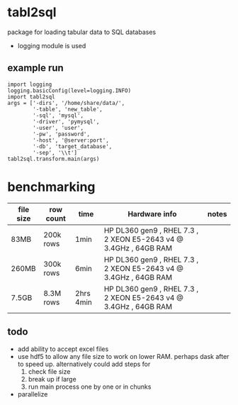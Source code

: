 # tabl2sql
package for loading tabular data to SQL databases  
* logging module is used


## example run
```
import logging  
logging.basicConfig(level=logging.INFO)  
import tabl2sql  
args = ['-dirs', '/home/share/data/',  
        '-table', 'new_table',  
        '-sql', 'mysql',  
        '-driver', 'pymysql',  
        '-user', 'user',  
        '-pw', 'password',  
        '-host', '@server:port',  
        '-db', 'target_database',  
        '-sep', '\\t']  
tabl2sql.transform.main(args)
```

# benchmarking

|file size | row count | time | Hardware info | notes |  
| --- | --- | --- | --- | --- |  
|83MB | 200k rows | 1min | HP DL360 gen9 , RHEL 7.3 , 2 XEON E5-2643 v4 @ 3.4GHz , 64GB RAM | |  
|260MB | 300k rows | 6min | HP DL360 gen9 , RHEL 7.3 , 2 XEON E5-2643 v4 @ 3.4GHz , 64GB RAM | |  
|7.5GB | 8.3M rows | 2hrs 4min | HP DL360 gen9 , RHEL 7.3 , 2 XEON E5-2643 v4 @ 3.4GHz , 64GB RAM | |  

## todo
* add ability to accept excel files  
* use hdf5 to allow any file size to work on lower RAM. perhaps dask after to speed up. alternatively could add steps for  
    1. check file size  
    2. break up if large    
    3. run main process one by one or in chunks  
* parallelize  